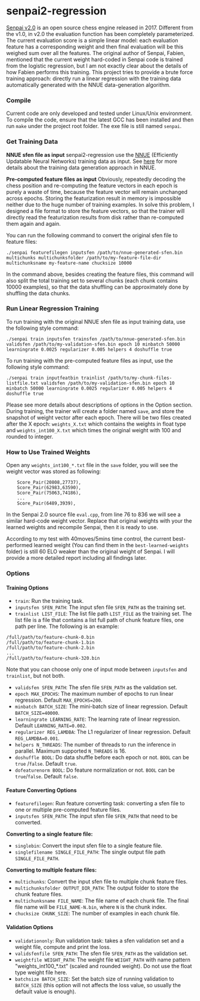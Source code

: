 # senpai2-regression

[Senpai v2.0](http://www.amateurschach.de/main/_senpai.htm) is an open source chess engine released in 2017. Different from the v1.0, in v2.0 the evaluation function  has been completely parameterized. The current evaluation score is a simple linear model: each evaluation feature has a corresponding weight and then final evaluation will be this weighed sum over all the features. The original author of Senpai, Fabien, mentioned that the current weight hard-coded in Senpai code is trained from the logistic regression, but I am not exactly clear about the details of how Fabien performs this training. This project tries to provide a brute force training approach: directly run a linear regression with the training data automatically generated with the NNUE data-generation algorithm. 

### Compile

Current code are only developed and tested under Linux/Unix environment. To compile the code, ensure that the latest GCC has been installed and then run `make` under the project root folder. The exe file is still named `senpai`.

### Get Training Data

**NNUE sfen file as input**
senpai2-regression use the [NNUE](https://www.chessprogramming.org/Stockfish_NNUE) (Efficiently Updatable Neural Networks) training data as input. See [here](https://github.com/joergoster/Stockfish-NNUE) for more details about the training data generation approach in NNUE. 

**Pre-computed feature files as input**
Obviously, repeatedly decoding the chess position and re-computing the feature vectors in each epoch is purely a waste of time, because the feature vector will remain unchanged across epochs. Storing the featurization result in memory is impossible neither due to the huge number of training examples. In solve this problem, I designed a file format to store the feature vectors, so that the trainer will directly read the featurization results from disk rather than re-computed them again and again. 

You can run the following command to convert the original sfen file to feature files:
```
./senpai featurefilegen inputsfen /path/to/nnue-generated-sfen.bin multichunks multichunksfolder /path/to/my-feature-file-dir multichunksname my-feature-name chucksize 10000
```
In the command above, besides creating the feature files, this command will also split the total training set to several chunks (each chunk contains 10000 examples), so that the data shuffling can be approximately done by shuffling the data chunks.


### Run Linear Regression Training

To run training with the original NNUE sfen file as input training data, use the following style command:
```
./senpai train inputsfen trainsfen /path/to/nnue-generated-sfen.bin validsfen /path/to/my-validation-sfen.bin epoch 10 minbatch 50000 learningrate 0.0025 regularizer 0.005 helpers 4 doshuffle true

```
To run training with the pre-computed feature files as input, use the following style command:
```
./senpai train inputfeatbin trainlist /path/to/my-chunk-files-listfile.txt validsfen /path/to/my-validation-sfen.bin epoch 10 minbatch 50000 learningrate 0.0025 regularizer 0.005 helpers 4 doshuffle true
```
Please see more details about descriptions of options in the Option section. During training, the trainer will create a folder named `save`, and store the snapshot of weight vector after each epoch. There will be two files created after the X epoch: `weights_X.txt` which contains the weights in float type and `weights_int100_X.txt` which times the original weight with 100 and rounded to integer.

### How to Use Trained Weights

Open any `weights_int100_*.txt` file in the `save` folder, you will see the weight vector was stored as following:
```
	Score_Pair(20808,27737),
	Score_Pair(62983,63590),
	Score_Pair(75063,74186),
	...
	Score_Pair(6489,3939),
```
In the Senpai 2.0 source file `eval.cpp`, from line 76 to 836 we will see a similar hard-code weight vector. Replace that original weights with your the learned weights and recompile Senpai, then it is ready to use.

According to my test with 40moves/5mins time control, the current best-performed learned weight (You can find them in the `best-learned-weights` folder) is still 60 ELO weaker than the original weight of Senpai. I will provide a more detailed report including all findings later.


### Options

#### Training Options
*  `train`: Run the training task.
*  `inputsfen SFEN_PATH`: The input sfen file `SFEN_PATH` as the training set.
*  `trainlist LIST_FILE`: The list file path `LIST_FILE` as the training set. The list file is a file that contains a list full path of chunk feature files, one path per line. The following is an example:
```
/full/path/to/feature-chunk-0.bin
/full/path/to/feature-chunk-1.bin
/full/path/to/feature-chunk-2.bin
...
/full/path/to/feature-chunk-320.bin
```
Note that you can choose only one of input mode between `inputsfen` and `trainlist`, but not both.
*  `validsfen SFEN_PATH`: The sfen file `SFEN_PATH` as the validation set.
*  `epoch MAX_EPOCHS`: The maximum number of epochs to run linear regression. Default `MAX_EPOCHS=200`.
*  `minbatch BATCH_SIZE`: The mini-batch size of linear regression. Default `BATCH_SIZE=40000`.
*  `learningrate LEARNING_RATE`: The learning rate of linear regression. Default `LEARNING_RATE=0.002`.
*  `regularizer REG_LAMDBA`: The L1 regularizer of linear regression. Default `REG_LAMDBA=0.001`.
*  `helpers N_THREADS`: The number of threads to run the inference in parallel. Maximum supported `N_THREADS` is 16.
*  `doshuffle BOOL`: Do data shuffle before each epoch or not. `BOOL` can be `true` /`false`. Default `true`.
*  `dofeaturenorm BOOL`: Do feature normalization or not. `BOOL` can be `true`/`false`. Default `false`.

#### Feature Converting Options

*  `featurefilegen`: Run feature converting task: converting a sfen file to one or multiple pre-computed feature files.
*  `inputsfen SFEN_PATH`: The input sfen file `SFEN_PATH` that need to be converted.

**Converting to a single feature file:**
*  `singlebin`: Convert the input sfen file to a single feature file.
*  `singlefilename SINGLE_FILE_PATH`: The single output file path `SINGLE_FILE_PATH`.

**Converting to multiple feature files:**
*  `multichunks`: Convert the input sfen file to multiple chunk feature files.
*  `multichunksfolder OUTPUT_DIR_PATH`: The output folder to store the chunk feature files.
*  `multichunksname FILE_NAME`: The file name of each chunk file. The final file name will be `FILE_NAME-N.bin`, where `N` is the chunk index.
*  `chucksize CHUNK_SIZE`: The number of examples in each chunk file.

#### Validation Options

*  `validationonly`: Run validation task: takes a sfen validation set and a weight file, compute and print the loss.
*  `validsfenfile SFEN_PATH`: The sfen file `SFEN_PATH` as the validation set.
*  `weightfile WEIGHT_PATH`: The weight file `WEIGHT_PATH` with name pattern "weights_int100_*.txt" (scaled and rounded weight). Do not use the float type weight file here.
*  `batchsize BATCH_SIZE`: Set the batch size of running validation to `BATCH_SIZE` (this option will not affects the loss value, so usually the default value is enough).
